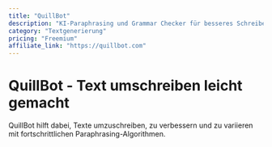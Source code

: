 ```yaml
---
title: "QuillBot"
description: "KI-Paraphrasing und Grammar Checker für besseres Schreiben"
category: "Textgenerierung"
pricing: "Freemium"
affiliate_link: "https://quillbot.com"
---
```


# QuillBot - Text umschreiben leicht gemacht

QuillBot hilft dabei, Texte umzuschreiben, zu verbessern und zu variieren mit fortschrittlichen Paraphrasing-Algorithmen.